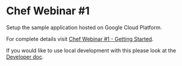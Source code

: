 # Chef Webinar #1

Setup the sample application hosted on Google Cloud Platform.

For complete details visit [Chef Webinar #1 - Getting Started][webinar1-site].

If you would like to use local development with this please look at the [Developer doc][developer].


[webinar1-site]: https://github.com/nelsonjr/chef-webinars/tree/master/getting-started
[developer]: ./DEVELOPER.md

